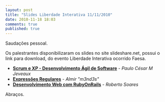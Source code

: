 ```yaml
---
layout: post
title: "Slides Liberdade Interativa 11/11/2010"
date: 2010-11-18 18:03
comments: true
published: true
---
```


Saudações pessoal.

Os palestrantes disponibilizaram os slides no site slideshare.net,  possui o link para download, do evento Liberdade Interativa ocorrido  Faesa.

* **[Scrum e XP - Desenvolvimento Ágil de Software](http://www.slideshare.net/jeveaux/scrum-e-xp-desenvolvimento-agil-de-software-experiencias-e-relatos)** - _Paulo César M Jeveaux_
* **[Expressões Regulares](http://www.slideshare.net/m3nd3s/palestra-regex-5753059)** - _Almir "m3nd3s"_
* **[Desenvolvimento Web com RubyOnRails](http://www.slideshare.net/robertosof/desenvolvimento-web-com-rubyonrails)** - _Roberto Soares_

Abraços.
